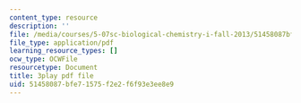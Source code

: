 ```yaml
---
content_type: resource
description: ''
file: /media/courses/5-07sc-biological-chemistry-i-fall-2013/51458087bfe71575f2e2f6f93e3ee8e9_ZS5vxMILXPg.pdf
file_type: application/pdf
learning_resource_types: []
ocw_type: OCWFile
resourcetype: Document
title: 3play pdf file
uid: 51458087-bfe7-1575-f2e2-f6f93e3ee8e9
---
```

